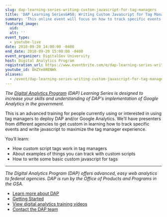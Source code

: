 ```yaml
---
slug: dap-learning-series-writing-custom-javascript-for-tag-managers
title: 'DAP Learning Series&#58; Writing Custom Javascript for Tag Managers'
summary: 'This online event will focus on how to track specific events and write javascript to maximize the tag manager experience'
featured_image:
  uid:
  alt: ''
event_type:
  - youtube-live
date: 2018-09-20 14:00:00 -0400
end_date: 2018-09-20 15:00:00 -0400
event_organizer: DigitalGov University
host: Digital Analytics Program
registration_url: https://www.eventbrite.com/e/dap-learning-series-writing-custom-javascript-for-tag-managers-registration-42564562753
youtube_id: 8HZYe8RENWk
aliases:
  - /event/dap-learning-series-writing-custom-javascript-for-tag-managers
---
```


_The [Digital Analytics Program](https://www.digitalgov.gov/services/dap/) (DAP) Learning Series is designed to increase your skills and understanding of DAP's implementation of Google Analytics in the government._

This is an advanced training for people currently using or interested in using tag managers to deploy DAP and/or Google Analytics. We’ll have presenters from different agencies to get custom in learning how to track specific events and write javascript to maximize the tag manager experience.

You’ll learn:

- How custom script tags work in tag managers
- About examples of things you can track with custom scripts
- How to write some basic custom javascript for tags

---

_The Digital Analytics Program (DAP) offers advanced, easy web analytics to federal agencies. DAP is run by the Office of Products and Programs in the GSA._

- [Learn more about DAP](https://www.digitalgov.gov/services/dap/)
- [Getting Started](https://github.com/digital-analytics-program/gov-wide-code)
- [View digital analytics training videos](https://www.youtube.com/playlist?list=PLd9b-GuOJ3nFwlyvLFUtmDpYFKezhot8P)
- [Contact the DAP team](mailto:dap@support.digitalgov.gov)
